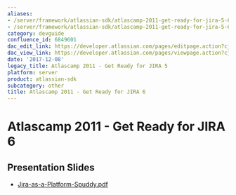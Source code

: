 ```yaml
---
aliases:
- /server/framework/atlassian-sdk/atlascamp-2011-get-ready-for-jira-5-6849601.html
- /server/framework/atlassian-sdk/atlascamp-2011-get-ready-for-jira-5-6849601.md
category: devguide
confluence_id: 6849601
dac_edit_link: https://developer.atlassian.com/pages/editpage.action?cjm=wozere&pageId=6849601
dac_view_link: https://developer.atlassian.com/pages/viewpage.action?cjm=wozere&pageId=6849601
date: '2017-12-08'
legacy_title: Atlascamp 2011 - Get Ready for JIRA 5
platform: server
product: atlassian-sdk
subcategory: other
title: Atlascamp 2011 - Get Ready for JIRA 6
---
```

# Atlascamp 2011 - Get Ready for JIRA 6

## Presentation Slides

-   [Jira-as-a-Platform-Spuddy.pdf](https://dac-lf.prod.atl-paas.net/server/framework/atlassian-sdk/attachments/6849601/7078091.pdf)


























































































